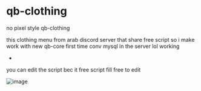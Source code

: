 # qb-clothing
no pixel style qb-clothing

this clothing menu from arab discord server that share free script so i make work with new qb-core first time conv mysql in the server lol working 

-

you can edit the script bec it free script fill free to edit

![image](https://user-images.githubusercontent.com/89742984/161432196-bad85f91-9feb-4f04-a618-0d6e3b13c6cf.png)
